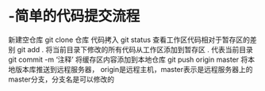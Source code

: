 # -简单的代码提交流程
新建空仓库
git clone  仓库
代码拷入
git status 查看工作区代码相对于暂存区的差别
git add . 将当前目录下修改的所有代码从工作区添加到暂存区 . 代表当前目录
git commit -m ‘注释’ 将缓存区内容添加到本地仓库
git push origin master 将本地版本库推送到远程服务器， 
origin是远程主机，master表示是远程服务器上的master分支，分支名是可以修改的
